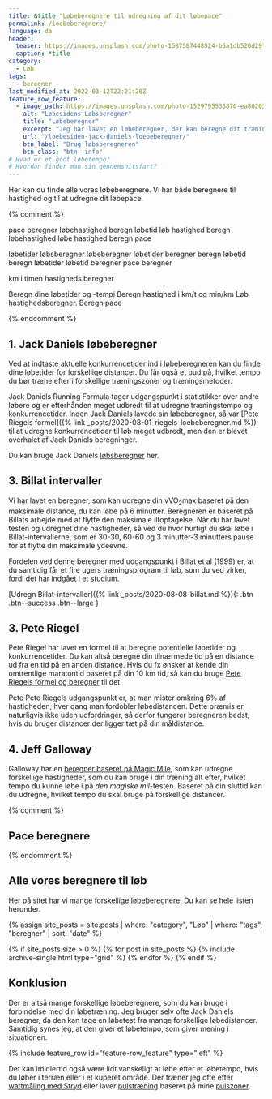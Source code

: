 ```yaml
---
title: &title "Løbeberegnere til udregning af dit løbepace"
permalink: /loebeberegnere/
language: da
header:
  teaser: https://images.unsplash.com/photo-1587587448924-b5a1db520d29?ixlib=rb-1.2.1&ixid=MnwxMjA3fDB8MHxwaG90by1wYWdlfHx8fGVufDB8fHx8&auto=format&fit=crop&w=400&q=5
  caption: *title
category:
  - Løb
tags:
  - beregner
last_modified_at: 2022-03-12T22:21:26Z
feature_row_feature:
  - image_path: https://images.unsplash.com/photo-1529795533870-ea8020391255?ixlib=rb-1.2.1&ixid=eyJhcHBfaWQiOjEyMDd9&auto=format&fit=crop&w=400&q=5
    alt: "Løbesidens Løbsberegner"
    title: "Løbeberegner"
    excerpt: "Jeg har lavet en løbeberegner, der kan beregne dit træningstempo og konkurrencetider ud fra Jack Daniels Running Formula. Her kan du også læse om forskellige træningsmetoder."
    url: "/loebesiden-jack-daniels-loebeberegner/"
    btn_label: "Brug løbsberegneren"
    btn_class: "btn--info"
# Hvad er et godt løbetempo?
# Hvordan finder man sin gennemsnitsfart?
---
```


Her kan du finde alle vores løbeberegnere. Vi har både beregnere til hastighed og til at udregne dit løbepace.

{% comment %}

pace beregner
løbehastighed
beregn løbetid
løb hastighed
beregn løbehastighed
løbe hastighed
beregn pace

løbetider
løbsberegner
løbeberegner
løbetider beregner
beregn løbetid
beregn løbetider
løbetid beregner
pace beregner


km i timen
hastigheds beregner



Beregn dine løbetider og -tempi
Beregn hastighed i km/t og min/km
Løb hastighedsberegner. Beregn pace

{% endcomment %}

## 1. Jack Daniels løbeberegner

Ved at indtaste aktuelle konkurrencetider ind i løbeberegneren kan du finde dine løbetider for forskellige distancer. Du får også et bud på, hvilket tempo du bør træne efter i forskellige træningszoner og træningsmetoder.

Jack Daniels Running Formula tager udgangspunkt i statistikker over andre løbere og er efterhånden meget udbredt til at udregne træningstempo og konkurrencetider. Inden Jack Daniels lavede sin løbeberegner, så var [Pete Riegels formel]({% link _posts/2020-08-01-riegels-loebeberegner.md %}) til at udregne konkurrencetider til løb meget udbredt, men den er blevet overhalet af Jack Daniels beregninger.

Du kan bruge Jack Daniels [løbsberegner](/loebesiden-jack-daniels-loebeberegner/) her.

## 3. Billat intervaller

Vi har lavet en beregner, som kan udregne din vVO<sub>2</sub>max baseret på den maksimale distance, du kan løbe på 6 minutter. Beregneren er baseret på Billats arbejde med at flytte den maksimale iltoptagelse. Når du har lavet testen og udregnet dine hastigheder, så ved du hvor hurtigt du skal løbe i Billat-intervallerne, som er 30-30, 60-60 og 3 minutter-3 minutters pause for at flytte din maksimale ydeevne.

Fordelen ved denne beregner med udgangspunkt i Billat et al (1999) er, at du samtidig får et fire ugers træningsprogram til løb, som du ved virker, fordi det har indgået i et studium.

[Udregn Billat-intervaller]({% link _posts/2020-08-08-billat.md %}){: .btn .btn--success .btn--large }

## 3. Pete Riegel

Pete Riegel har lavet en formel til at beregne potentielle løbetider og konkurrencetider. Du kan altså beregne din tilnærmede tid på en distance ud fra en tid på en anden distance. Hvis du fx ønsker at kende din omtrentlige maratontid baseret på din 10 km tid, så kan du bruge [Pete Riegels formel og beregner](/riegels-loebeberegner/) til det.

Pete Pete Riegels udgangspunkt er, at man mister omkring 6% af hastigheden, hver gang man fordobler løbedistancen. Dette præmis er naturligvis ikke uden udfordringer, så derfor fungerer beregneren bedst, hvis du bruger distancer der ligger tæt på din måldistance.

## 4. Jeff Galloway

Galloway har en [beregner baseret på Magic Mile](/galloway-metoden/), som kan udregne forskellige hastigheder, som du kan bruge i din træning alt efter, hvilket tempo du kunne løbe i på _den magiske mil_-testen. Baseret på din sluttid kan du udregne, hvilket tempo du skal bruge på forskellige distancer.

{% comment %}

## Pace beregnere

{% endomment %}

## Alle vores beregnere til løb

Her på sitet har vi mange forskellige løbeberegnere. Du kan se hele listen herunder.

{% assign site_posts = site.posts | where: "category", "Løb" | where: "tags", "beregner" | sort: "date" %}

<div class="feature__wrapper">

{% if site_posts.size > 0 %}
  {% for post in site_posts %}
    {% include archive-single.html type="grid" %}
  {% endfor %}
{% endif %}

</div>

## Konklusion

Der er altså mange forskellige løbeberegnere, som du kan bruge i forbindelse med din løbetræning. Jeg bruger selv ofte Jack Daniels beregner, da den kan tage en løbetest fra mange forskellige løbedistancer. Samtidig synes jeg, at den giver et løbetempo, som giver mening i situationen.

{% include feature_row id="feature-row_feature" type="left" %}

Det kan imidlertid også være lidt vanskeligt at løbe efter et løbetempo, hvis du løber i terræn eller i et kuperet område. Der træner jeg ofte efter [wattmåling med Stryd](/loeb-watt/) eller laver [pulstræning](/pulstraening/) baseret på mine [pulszoner](/pulstraening-pulszoner-fra-maxpuls-og-pulsreserve/).
